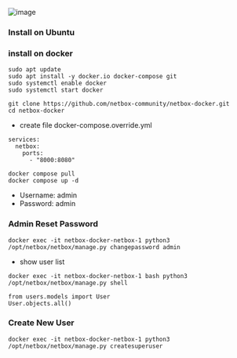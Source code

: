 
![image](https://github.com/user-attachments/assets/ee8fedcc-1cf0-4817-88ca-47242da37915)
### Install on Ubuntu



### install on docker
```
sudo apt update
sudo apt install -y docker.io docker-compose git
sudo systemctl enable docker
sudo systemctl start docker
```

```
git clone https://github.com/netbox-community/netbox-docker.git
cd netbox-docker
```
- create file docker-compose.override.yml
```
services:
  netbox:
    ports:
      - "8000:8080"
```

```
docker compose pull
docker compose up -d
```

- Username: admin
- Password: admin 

### Admin Reset Password
```
docker exec -it netbox-docker-netbox-1 python3 /opt/netbox/netbox/manage.py changepassword admin
```
- show user list
```
docker exec -it netbox-docker-netbox-1 bash python3 /opt/netbox/netbox/manage.py shell
```
```
from users.models import User
User.objects.all()
```
### Create New User
```
docker exec -it netbox-docker-netbox-1 python3 /opt/netbox/netbox/manage.py createsuperuser
```

